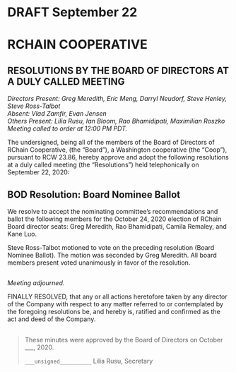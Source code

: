 # DRAFT September 22

# RCHAIN COOPERATIVE

## RESOLUTIONS BY THE BOARD OF DIRECTORS AT A DULY CALLED MEETING

*Directors Present: Greg Meredith, Eric Meng, Darryl Neudorf, Steve Henley, Steve Ross-Talbot* \
*Absent:  Vlad Zamfir, Evan Jensen* \
*Others Present:  Lilia Rusu, Ian Bloom, Rao Bhamidipati, Maximilian Roszko* \
*Meeting called to order at 12:00 PM PDT.*

The undersigned, being all of the members of the Board of Directors of RChain Cooperative, (the “Board”), a Washington cooperative (the “Coop”), pursuant to RCW 23.86, hereby approve and adopt the following resolutions at a duly called meeting (the “Resolutions”) held telephonically on September 22, 2020:

##

## BOD Resolution: Board Nominee Ballot

We resolve to accept the nominating committee’s recommendations and ballot the following members for the October 24, 2020 election of RChain Board director seats: Greg Meredith, Rao Bhamidipati, Camila Remaley, and Kane Luo.

Steve Ross-Talbot motioned to vote on the preceding resolution (Board Nominee Ballot). The motion was seconded by Greg Meredith. All board members present voted unanimously in favor of the resolution.

##

*Meeting adjourned.*

FINALLY RESOLVED, that any or all actions heretofore taken by any director of the Company with respect to any matter referred to or contemplated by the foregoing resolutions be, and hereby is, ratified and confirmed as the act and deed of the Company.

##

>These minutes were approved by the Board of Directors on October ___, 2020.
>
> `___unsigned__________`
> Lilia Rusu, Secretary
